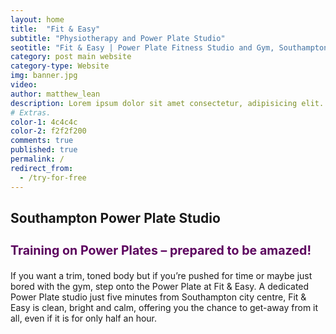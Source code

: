 ```yaml
---
layout: home
title:  "Fit & Easy"
subtitle: "Physiotherapy and Power Plate Studio"
seotitle: "Fit & Easy | Power Plate Fitness Studio and Gym, Southampton"
category: post main website 
category-type: Website
img: banner.jpg
video: 
author: matthew_lean
description: Lorem ipsum dolor sit amet consectetur, adipisicing elit. Obcaecati nobis, eos eveniet atque sapiente cupiditate impedit soluta, beatae iure excepturi reprehenderit facere, architecto maxime necessitatibus ab. Accusantium quam error illum? 
# Extras.
color-1: 4c4c4c
color-2: f2f2f200
comments: true
published: true
permalink: /
redirect_from:
  - /try-for-free
---
```


## Southampton Power Plate Studio

<h3 style="color: #5c015e;font-size:1.4em">Training on Power Plates – prepared to be amazed!
</h3>

If you want a trim, toned body but if you’re pushed for time or maybe just bored with the gym, step onto the Power Plate at Fit & Easy. A dedicated Power Plate studio just five minutes from Southampton city centre, Fit & Easy is clean, bright and calm, offering you the chance to get-away from it all, even if it is for only half an hour.



